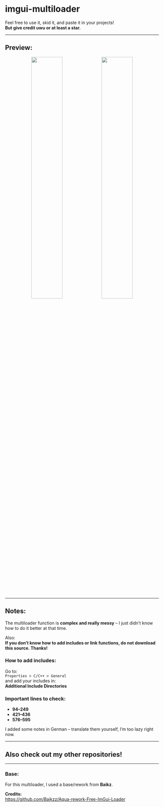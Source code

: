 # imgui-multiloader

Feel free to use it, skid it, and paste it in your projects!  
**But give credit uwu or at least a star.**

---

## Preview:

<p align="center">
  <img src="https://github.com/user-attachments/assets/32f09baf-2bcf-4d37-bb63-f9682dbba799" width="45%" />
  <img src="https://github.com/user-attachments/assets/d3d3559d-c2c7-4954-8c1b-0ff51cbbcb86" width="45%" />
</p>

---

## Notes:

The multiloader function is **complex and really messy** – I just didn’t know how to do it better at that time.

Also:  
**If you don’t know how to add includes or link functions, do not download this source. Thanks!**

### How to add includes:
Go to:  
`Properties > C/C++ > General`  
and add your includes in:  
**Additional Include Directories**

### Important lines to check:
- **94–249**
- **421–436**
- **576–595**

I added some notes in German – translate them yourself, I’m too lazy right now.

---

## Also check out my other repositories!

---

### Base:
For this multiloader, I used a base/rework from **Baikz**.

**Credits:**  
https://github.com/Baikzz/Aqua-rework-Free-ImGui-Loader
